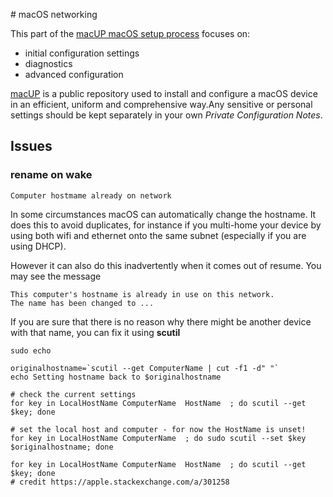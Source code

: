 # macOS networking

This part of the [macUP macOS setup process](https://github.com/artmg/macUP/) focuses on: 

* initial configuration settings
* diagnostics
* advanced configuration

[macUP]() is a public repository 
used to install and configure a macOS device in an efficient, uniform and comprehensive way.Any sensitive or personal settings should be kept separately in your own *Private Configuration Notes*.


## Issues

### rename on wake

`Computer hostmame already on network`

In some circumstances macOS can automatically change the hostname. It does this to avoid duplicates, for instance if you 
multi-home your device by using both wifi and ethernet onto the 
same subnet (especially if you are using DHCP). 

However it can also do this inadvertently when it comes out of resume.
You may see the message 

```
This computer's hostname is already in use on this network. 
The name has been changed to ...
```

If you are sure that there is no reason why there might be 
another device with that name, you can fix it using **scutil**

```
sudo echo 

originalhostname=`scutil --get ComputerName | cut -f1 -d" "`
echo Setting hostname back to $originalhostname

# check the current settings
for key in LocalHostName ComputerName  HostName  ; do scutil --get $key; done

# set the local host and computer - for now the HostName is unset!
for key in LocalHostName ComputerName  ; do sudo scutil --set $key $originalhostname; done

for key in LocalHostName ComputerName  HostName  ; do scutil --get $key; done
# credit https://apple.stackexchange.com/a/301258
```
